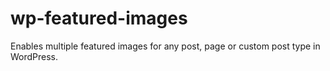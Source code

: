 wp-featured-images
==================

Enables multiple featured images for any post, page or custom post type in WordPress.
